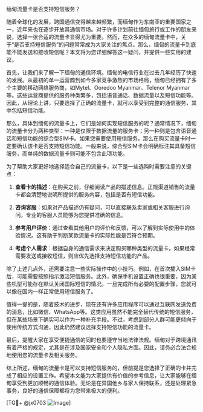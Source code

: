 缅甸流量卡是否支持短信服务？

随着全球化的发展，跨国通信变得越来越频繁，而缅甸作为东南亚的重要国家之一，近年来也在逐步开放其通信市场。对于许多计划前往缅甸旅行或工作的朋友来说，选择一张合适的流量卡显得尤为重要。然而，在众多的缅甸流量卡中，关于“是否支持短信服务”的问题常常成为大家关注的焦点。那么，缅甸的流量卡到底能不能发送和接收短信呢？本文将为您详细解答这一疑问，并提供一些实用的建议。

首先，让我们来了解一下缅甸的通信环境。缅甸的电信行业在过去几年经历了快速的发展。从最初的单一运营商到如今多家竞争激烈的市场格局，缅甸已经拥有了多个主要的移动网络服务商，如Mytel、Ooredoo Myanmar、Telenor Myanmar等。这些运营商提供的服务种类繁多，包括语音通话、数据流量以及短信功能等。因此，从理论上讲，只要选择了正确的流量卡，就可以享受到完整的通信服务，其中包括短信功能。

那么，具体到缅甸的流量卡上，它们是如何实现短信服务的呢？通常情况下，缅甸的流量卡分为两种类型：一种是仅限于数据流量的服务卡；另一种则是包含语音通话和短信功能的综合型SIM卡。如果您需要使用短信服务，那么在购买流量卡时一定要确认该卡是否支持短信功能。一般来说，综合型SIM卡会明确标注其具备短信服务，而单纯的数据流量卡则可能不包含此项功能。

为了帮助大家更好地选择适合自己的流量卡，以下是一些选购时需要注意的关键点：

1. **查看卡的描述**：在购买之前，仔细阅读产品的描述信息。正规渠道销售的流量卡都会清楚地说明所提供的服务内容，包括是否有短信功能。

2. **咨询客服**：如果对产品描述仍有疑问，可以直接联系卖家或相关客服进行询问。专业的客服人员能够为您提供准确的信息。

3. **参考用户评价**：通过查看其他用户的评价和反馈，可以了解到实际使用中的体验情况。这有助于判断某款流量卡的实际性能是否符合预期。

4. **考虑个人需求**：根据自身的通信需求来决定购买哪种类型的流量卡。如果经常需要发送或接收短信，则应优先选择支持短信功能的产品。

除了上述几点外，还需要注意一些实际操作中的小技巧。例如，在首次插入SIM卡后，可能需要按照指示激活短信服务。此外，确保手机设置正确也很重要，因为某些机型可能存在默认关闭国际短信的情况。一旦完成所有必要的配置步骤，您就可以像在国内一样正常使用短信服务了。

值得一提的是，随着技术的进步，现在还有许多应用程序可以通过互联网发送免费的消息，比如微信、WhatsApp等。这类应用虽然不能完全替代传统的短信服务，但在某些场景下确实可以作为一种补充手段。不过，考虑到部分人群可能更倾向于使用传统方式沟通，因此仍然建议选择支持短信功能的流量卡。

最后，提醒大家在享受便捷通信的同时也要遵守当地法律法规。缅甸对于跨境通讯有着严格的规定，尤其是在涉及国家安全和个人隐私方面。因此，请务必合法合规地使用您的流量卡及相关服务。

综上所述，缅甸的流量卡是可以支持短信服务的，但前提是您选择了正确的卡并完成了相应的设置工作。希望本文能为大家提供有价值的参考信息，让大家能够在缅甸享受到更加顺畅的通信体验。无论是在异国他乡与家人保持联系，还是处理紧急事务，良好的通信保障都将为您带来极大的便利。

[TG💪+ @jx0703 ![Image](https://github.com/user-attachments/assets/dbca1d08-cadb-493c-b0ec-ad6f7a83f270)]